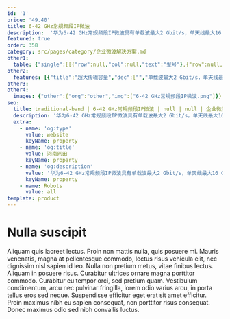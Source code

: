 ```yaml
---
id: '1'
price: '49.40'
title: 6-42 GHz常规频段IP微波
description:  '华为6-42 GHz常规频段IP微波具有单载波最大2 Gbit/s，单天线最大16 Gbit/s的传输能力，是业界首个同一平台支持TDM/Hybrid/Packet/Routing四种业务的IP微波系统，满足行业大容量IP业务传输和传统PDH/SDH微波IP化改造的需要，提供分体式、全室外、全室内任意场景部署的灵活架构，设备可靠性高，支持端到端的统一运维管理，被广泛应用于政府、广电、油气、教育、电力等各个行业领域的宽带无线传输。'
featured: true
order: 358
category: src/pages/category/企业微波解决方案.md
other1: 
  table: {"single":[[{"row":null,"col":null,"text":"型号"},{"row":null,"col":null,"text":"RTN 905 2E"},{"row":null,"col":null,"text":"RTN 950"},{"row":null,"col":null,"text":"RTN 950A"}],[{"row":null,"col":null,"text":"部署场景"},{"row":null,"col":null,"text":"分体式安装，末端站点接入"},{"row":null,"col":null,"text":"分体式安装，Hub站点汇聚"},{"row":null,"col":null,"text":"分体式安装，Hub站点汇聚"}],[{"row":null,"col":null,"text":"尺寸"},{"row":null,"col":null,"text":"442mm × 220mm × 44mm(1U)"},{"row":null,"col":null,"text":"442mm × 220mm × 88mm(2U)"},{"row":null,"col":null,"text":"442mm × 220mm × 88mm(2U)"}],[{"row":null,"col":null,"text":"频率"},{"row":null,"col":null,"text":"6/7/8/10/10.5/11/13/15/18/23/26/28/32/\n38/42 GHz"},{"row":null,"col":null,"text":"6/7/8/10/10.5/11/13/15/18/23/26/28/32/\n38/42 GHz"},{"row":null,"col":null,"text":"6/7/8/10/10.5/11/13/15/18/23/26/28/32/\n38/42 GHz"}],[{"row":null,"col":null,"text":"波道间隔"},{"row":null,"col":null,"text":"3.5/7/14/28/40/50/56 MHz"},{"row":null,"col":null,"text":"3.5/7/14/28/40/50/56/112 MHz"},{"row":null,"col":null,"text":"3.5/7/14/28/40/50/56/112 MHz"}],[{"row":null,"col":null,"text":"调制模式"},{"row":null,"col":null,"text":"QPSK Strong，QPSK，16QAM Strong，16QAM，32QAM，64QAM，128QAM，256QAM，512QAM，512QAM Light，1024QAM，1024QAM Light，2048QAM"},{"row":null,"col":null,"text":"QPSK Strong，QPSK，16QAM Strong，16QAM，32QAM，64QAM，128QAM，256QAM，512QAM，512QAM Light，1024QAM，1024QAM Light，2048QAM，4096QAM"},{"row":null,"col":null,"text":"QPSK Strong，QPSK，16QAM Strong，16QAM，32QAM，64QAM，128QAM，256QAM，512QAM，512QAM Light，1024QAM，1024QAM Light，2048QAM，4096QAM"}],[{"row":null,"col":null,"text":"最大射频方向"},{"row":null,"col":null,"text":"2"},{"row":null,"col":null,"text":"8"},{"row":null,"col":null,"text":"10"}],[{"row":null,"col":null,"text":"空口最大业务吞吐量"},{"row":null,"col":null,"text":"504～636 Mbit/s"},{"row":null,"col":null,"text":"1018～1283 Mbit/s"},{"row":null,"col":null,"text":"1018～1283 Mbit/s"}],[{"row":null,"col":null,"text":"交换容量"},{"row":null,"col":null,"text":"8 Gbit/s"},{"row":null,"col":null,"text":"10 Gbit/s"},{"row":null,"col":null,"text":"10 Gbit/s"}],[{"row":null,"col":null,"text":"TDM交叉容量"},{"row":null,"col":null,"text":"8×8 VC-4"},{"row":null,"col":null,"text":"32×32 VC-4"},{"row":null,"col":null,"text":"32×32 VC-4"}],[{"row":null,"col":null,"text":"接口类型"},{"row":null,"col":null,"text":"E1, STM-1(e/o), FE(e/o), GE(e/o), 2.5GE(o)"},{"row":null,"col":null,"text":"E1, STM-1(e/o), FE(e/o), GE(e/o), 2.5GE(o), 10GE(o)"},{"row":null,"col":null,"text":"E1, T1, STM-1(e/o), FE(e/o), GE(e/o), 2.5GE(o), 10GE(o)"}],[{"row":null,"col":null,"text":"射频配置"},{"row":null,"col":null,"text":"2×（1+0）\n2+0\n1+1 HSB/SD/FD\nXPIC"},{"row":null,"col":null,"text":"N+0（N≤8）\nN×（1+0）（N≤8）\n1+1 HSB/SD/FD\nN+1（N≤7）\nXPIC"},{"row":null,"col":null,"text":"N+0（N≤10）\nN×（1+0）（N≤10）\n1+1 HSB/SD/FD\nN+1（N≤7）\nXPIC"}]]}
other2:
  features: [{"title":"超大传输容量","dec":["","单载波最大2 Gbit/s，单天线最大16 Gbit/s传输容量",""]},{"title":"多业务统一平台","dec":["","同一平台支持TDM/Hybrid/Packet/Routing四种业务",""]},{"title":"任意场景端到端组网","dec":["","分体式、全室外、全室内任意场景部署，端到端组网运维",""]}]
other3: 
other4:
  images: {"other":{"org":"other","img":["6-42 GHz常规频段IP微波.png"]}}
seo:
  title: traditional-band | 6-42 GHz常规频段IP微波 | null | null | 企业微波解决方案 | 企业无线
  description: '华为6-42 GHz常规频段IP微波具有单载波最大2 Gbit/s，单天线最大16 Gbit/s的传输能力，是业界首个同一平台支持TDM/Hybrid/Packet/Routing四种业务的IP微波系统，满足行业大容量IP业务传输和传统PDH/SDH微波IP化改造的需要，提供分体式、全室外、全室内任意场景部署的灵活架构，设备可靠性高，支持端到端的统一运维管理，被广泛应用于政府、广电、油气、教育、电力等各个行业领域的宽带无线传输。'
  extra:
    - name: 'og:type'
      value: website
      keyName: property
    - name: 'og:title'
      value: 河南网田
      keyName: property
    - name: 'og:description'
      value: '华为6-42 GHz常规频段IP微波具有单载波最大2 Gbit/s，单天线最大16 Gbit/s的传输能力，是业界首个同一平台支持TDM/Hybrid/Packet/Routing四种业务的IP微波系统，满足行业大容量IP业务传输和传统PDH/SDH微波IP化改造的需要，提供分体式、全室外、全室内任意场景部署的灵活架构，设备可靠性高，支持端到端的统一运维管理，被广泛应用于政府、广电、油气、教育、电力等各个行业领域的宽带无线传输。'
      keyName: property
    - name: Robots
      value: all
template: product
---
```


# Nulla suscipit

Aliquam quis laoreet lectus. Proin non mattis nulla, quis posuere mi. Mauris venenatis, magna at pellentesque commodo, lectus risus vehicula elit, nec dignissim nisl sapien id leo. Nulla non pretium metus, vitae finibus lectus. Aliquam in posuere risus. Curabitur ultrices ornare magna porttitor commodo. Curabitur eu tempor orci, sed pretium quam. Vestibulum condimentum, arcu nec pulvinar fringilla, lorem odio varius arcu, in porta tellus eros sed neque. Suspendisse efficitur eget erat sit amet efficitur. Proin maximus nibh eu sapien consequat, non porttitor risus consequat. Donec maximus odio sed nibh convallis luctus.
